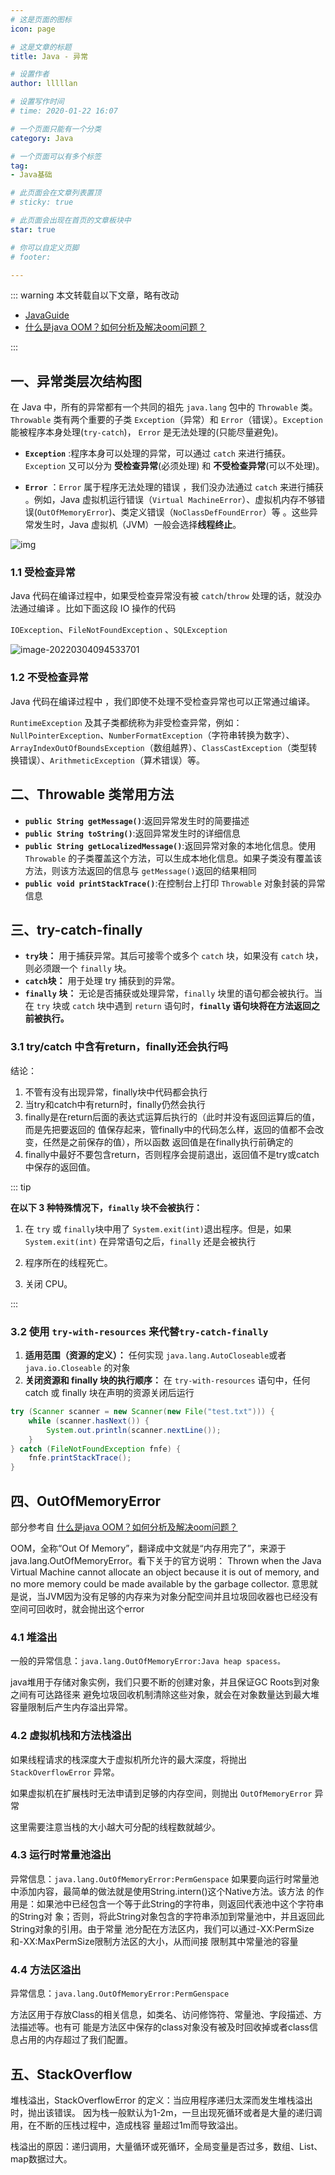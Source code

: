 ```yaml
---
# 这是页面的图标
icon: page

# 这是文章的标题
title: Java - 异常

# 设置作者
author: lllllan

# 设置写作时间
# time: 2020-01-22 16:07

# 一个页面只能有一个分类
category: Java

# 一个页面可以有多个标签
tag:
- Java基础

# 此页面会在文章列表置顶
# sticky: true

# 此页面会出现在首页的文章板块中
star: true

# 你可以自定义页脚
# footer:

---
```




::: warning 本文转载自以下文章，略有改动

- [JavaGuide](https://javaguide.cn/)
-  [什么是java OOM？如何分析及解决oom问题？](https://www.cnblogs.com/ThinkVenus/p/6805495.html)

:::





## 一、异常类层次结构图

在 Java 中，所有的异常都有一个共同的祖先 `java.lang` 包中的 `Throwable` 类。`Throwable` 类有两个重要的子类 `Exception`（异常）和 `Error`（错误）。`Exception` 能被程序本身处理(`try-catch`)， `Error` 是无法处理的(只能尽量避免)。

- **`Exception`** :程序本身可以处理的异常，可以通过 `catch` 来进行捕获。`Exception` 又可以分为 **受检查异常**(必须处理) 和 **不受检查异常**(可以不处理)。

- **`Error`** ：`Error` 属于程序无法处理的错误 ，我们没办法通过 `catch` 来进行捕获 。例如，Java 虚拟机运行错误（`Virtual MachineError`）、虚拟机内存不够错误(`OutOfMemoryError`)、类定义错误（`NoClassDefFoundError`）等 。这些异常发生时，Java 虚拟机（JVM）一般会选择**线程终止**。

![img](README.assets/Java异常类层次结构图2-16463581576452-16463582756464.png)


### 1.1 受检查异常

Java 代码在编译过程中，如果受检查异常没有被 `catch`/`throw` 处理的话，就没办法通过编译 。比如下面这段 IO 操作的代码

`IOException`、`FileNotFoundException` 、`SQLException`

![image-20220304094533701](README.assets/image-20220304094533701.png)



### 1.2 不受检查异常

Java 代码在编译过程中 ，我们即使不处理不受检查异常也可以正常通过编译。

`RuntimeException` 及其子类都统称为非受检查异常，例如：`NullPointerException`、`NumberFormatException`（字符串转换为数字）、`ArrayIndexOutOfBoundsException`（数组越界）、`ClassCastException`（类型转换错误）、`ArithmeticException`（算术错误）等。



## 二、Throwable 类常用方法

- **`public String getMessage()`**:返回异常发生时的简要描述
- **`public String toString()`**:返回异常发生时的详细信息
- **`public String getLocalizedMessage()`**:返回异常对象的本地化信息。使用 `Throwable` 的子类覆盖这个方法，可以生成本地化信息。如果子类没有覆盖该方法，则该方法返回的信息与 `getMessage()`返回的结果相同
- **`public void printStackTrace()`**:在控制台上打印 `Throwable` 对象封装的异常信息



## 三、try-catch-finally

- **`try`块：** 用于捕获异常。其后可接零个或多个 `catch` 块，如果没有 `catch` 块，则必须跟一个 `finally` 块。
- **`catch`块：** 用于处理 try 捕获到的异常。
- **`finally` 块：** 无论是否捕获或处理异常，`finally` 块里的语句都会被执行。当在 `try` 块或 `catch` 块中遇到 `return` 语句时，**`finally` 语句块将在方法返回之前被执行。**



### 3.1 try/catch 中含有return，finally还会执行吗

结论：

1. 不管有没有出现异常，finally块中代码都会执行
2. 当try和catch中有return时，finally仍然会执行
3. finally是在return后面的表达式运算后执行的（此时并没有返回运算后的值，而是先把要返回的 值保存起来，管finally中的代码怎么样，返回的值都不会改变，任然是之前保存的值），所以函数 返回值是在finally执行前确定的
4. finally中最好不要包含return，否则程序会提前退出，返回值不是try或catch中保存的返回值。



::: tip

**在以下 3 种特殊情况下，`finally` 块不会被执行：**

1. 在 `try` 或 `finally`块中用了 `System.exit(int)`退出程序。但是，如果 `System.exit(int)` 在异常语句之后，`finally` 还是会被执行

2. 程序所在的线程死亡。

3. 关闭 CPU。

:::



### 3.2 使用 `try-with-resources` 来代替`try-catch-finally`

1. **适用范围（资源的定义）：** 任何实现 `java.lang.AutoCloseable`或者 `java.io.Closeable` 的对象
2. **关闭资源和 finally 块的执行顺序：** 在 `try-with-resources` 语句中，任何 catch 或 finally 块在声明的资源关闭后运行

```java
try (Scanner scanner = new Scanner(new File("test.txt"))) {
    while (scanner.hasNext()) {
        System.out.println(scanner.nextLine());
    }
} catch (FileNotFoundException fnfe) {
    fnfe.printStackTrace();
}
```



## 四、OutOfMemoryError

部分参考自 [什么是java OOM？如何分析及解决oom问题？](https://www.cnblogs.com/ThinkVenus/p/6805495.html)

OOM，全称“Out Of Memory”，翻译成中文就是“内存用完了”，来源于java.lang.OutOfMemoryError。看下关于的官方说明： Thrown when the Java Virtual Machine cannot allocate an object because it is out of memory, and no more memory could be made available by the garbage collector. 意思就是说，当JVM因为没有足够的内存来为对象分配空间并且垃圾回收器也已经没有空间可回收时，就会抛出这个error



### 4.1 堆溢出

一般的异常信息：`java.lang.OutOfMemoryError:Java heap spacess。`

java堆用于存储对象实例，我们只要不断的创建对象，并且保证GC Roots到对象之间有可达路径来 避免垃圾回收机制清除这些对象，就会在对象数量达到最大堆容量限制后产生内存溢出异常。



### 4.2 虚拟机栈和方法栈溢出

如果线程请求的栈深度大于虚拟机所允许的最大深度，将抛出 `StackOverflowError` 异常。 

如果虚拟机在扩展栈时无法申请到足够的内存空间，则抛出 `OutOfMemoryError` 异常 

这里需要注意当栈的大小越大可分配的线程数就越少。



### 4.3 运行时常量池溢出

异常信息：`java.lang.OutOfMemoryError:PermGenspace`
如果要向运行时常量池中添加内容，最简单的做法就是使用String.intern()这个Native方法。该方法 的作用是：如果池中已经包含一个等于此String的字符串，则返回代表池中这个字符串的String对 象；否则，将此String对象包含的字符串添加到常量池中，并且返回此String对象的引用。由于常量 池分配在方法区内，我们可以通过-XX:PermSize和-XX:MaxPermSize限制方法区的大小，从而间接 限制其中常量池的容量



### 4.4 方法区溢出

异常信息：`java.lang.OutOfMemoryError:PermGenspace`

方法区用于存放Class的相关信息，如类名、访问修饰符、常量池、字段描述、方法描述等。也有可 能是方法区中保存的class对象没有被及时回收掉或者class信息占用的内存超过了我们配置。



## 五、StackOverflow

堆栈溢出，StackOverflowError 的定义：当应用程序递归太深而发生堆栈溢出时，抛出该错误。
 因为栈一般默认为1-2m，一旦出现死循环或者是大量的递归调用，在不断的压栈过程中，造成栈容 量超过1m而导致溢出。 

栈溢出的原因：递归调用，大量循环或死循环，全局变量是否过多，数组、List、map数据过大。
